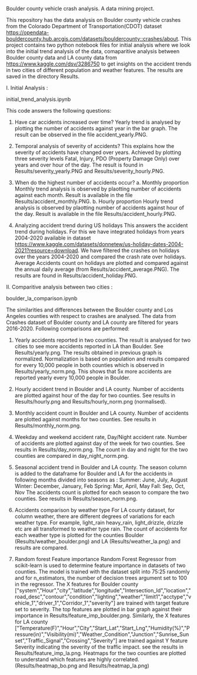 Boulder county vehicle crash analysis. A data mining project.

This repository has the data analysis on Boulder county vehicle crashes from the Colorado Department of Transportation(CDOT) dataset https://opendata-bouldercounty.hub.arcgis.com/datasets/bouldercounty::crashes/about.
This project contains two python notebook files for initial analysis where we look into the initial trend analysis of the data, comaparitive analysis between Boulder county data and 
LA county data from https://www.kaggle.com/dsv/3286750 to get insights on the accident trends in two cities of different population and weather features.
The results are saved in the directory Results.

I. Initial Analysis :

initial_trend_analysis.ipynb

This code answers the following questions:

  1.	Have car accidents increased over time? 
      Yearly trend is analysed by plotting the number of accidents against year in the bar graph. The result can be observed in the file accident_yearly.PNG.
  
  2.	Temporal analysis of severity of accidents?
      This explains how the severity of accidents have changed over years. Achieved by plotting three severity levels Fatal, Injury, PDO (Property Damage Only) over years and over hour of the day. The result is found in Results/severity_yearly.PNG 
      and Results/severity_hourly.PNG.
  
  3.	When do the highest number of accidents occur?
       a.	Monthly proportion
          Monthly trend analysis is observed by plaotting number of accidents against each month. Result is available in the file Results/accident_monthly.PNG.
       b.	Hourly proportion
          Hourly trend analysis is observed by plaotting number of accidents against hour of the day. Result is available in the file Results/accident_hourly.PNG.        
  
  4. Analyzing accident trend during US holidays
      This answers the accident trend during holidays. For this we have integrated holidays from years 2004-2020 available in dataset https://www.kaggle.com/datasets/donnetew/us-holiday-dates-2004-2021?resource=download.
      We have filtered the crashes on holidays over the years 2004-2020 and compared the crash rate over holidays. Average Accidents count on holidays are plotted and compared against the annual daily average (from Results/accident_average.PNG). The results are found in Results/accident_holiday.PNG.


II. Comparitive analysis between two cities :

boulder_la_comparison.ipynb

The similarities and differences between the Boulder county and Los Angeles counties with respect to crashes are analysed.
The data from Crashes dataset of Boulder county and LA county are filtered for years 2016-2020. 
Following comparisons are performed:

  1. Yearly accidents reported in two counties.
      The result is analysed for two cities to see more accidents reported in LA than Boulder. See Results/yearly.png.
      The results obtained in previous graph is normalized. Normalization is based on population and results compared for every 10,000 people in both counties which is observed in Results/yearly_norm.png.
      This shows that 5x more accidents are reported yearly every 10,000 people in Boulder.
  
  2. Hourly accident trend in Boulder and LA county.
      Number of accidents are plotted against hour of the day for two counties. See results in Results/hourly.png and Results/hourly_norm.png (normalised).
  
  3. Monthly accident count in Boulder and LA county.
      Number of accidents are plotted against months for two counties. See results in Results/monthly_norm.png.
  
  4. Weekday and weekend accident rate, Day/Night accident rate.
      Number of accidents are plotted against day of the week for two counties. See results in Results/day_norm.png. The count in day and night for the two counties are compared in day_night_norm.png.
  
  5. Seasonal accident trend in Boulder and LA county.
      The season column is added to the dataframe for Boulder and LA for the accidents in following months divided into seasons as :
      Summer: June, July, August
      Winter: December, January, Feb
      Spring: Mar, April, May
      Fall: Sep, Oct, Nov
      The accidents count is plotted for each season to compare the two counties. See results in Results/season_norm.png.
  
  6. Accidents comparison by weather type
      For LA county dataset, for column weather, there are different degrees of variations for each weather type. For example, light_rain heavy_rain, light_drizzle, drizzle etc are all transformed to weather type rain.
      The count of accidents for each weather type is plotted for the counties Boulder (Results/weather_boulder.png) and LA (Results/weather_la.png) and results are compared.
  
  7. Random forest Feature importance
      Random Forest Regressor from scikit-learn is used to determine feature importance in datasets of two counties. 
      The model is trained with the dataset split into 75:25 randomly and for n_estimators, the number of decision trees argument set to 100 in the regressor. 
      The X features for Boulder county ["system","Hour","city","latitude","longitude","Intersection_Id","location","road_desc","contour","condition","lighting","weather","limit1","acctype","vehicle_1","driver_1","Corridor_1","severity"] 
      are trained with target feature set to severity. The top features are plotted in bar graph against their importance in Results/feature_imp_boulder.png.
      Similarly, the X features for LA county ["Temperature(F)","Hour","City","Start_Lat","Start_Lng","Humidity(%)","Pressure(in)","Visibility(mi)","Weather_Condition","Junction","Sunrise_Sunset","Traffic_Signal","Crossing","Severity"]
      are trained against Y feature Severity indicating the severity of the traffic impact. see the results in Results/feature_imp_la.png.
      Heatmaps for the two counties are plotted to understand which features are highly correlated. (Results/heatmap_bo.png and Results/heatmap_la.png)




   
    
